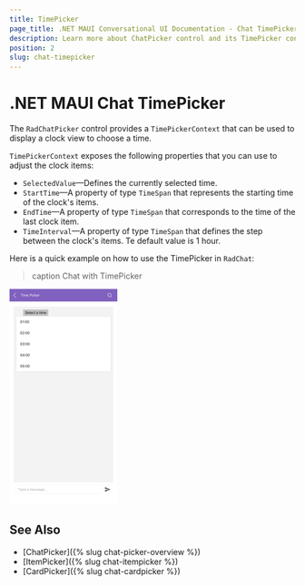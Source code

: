 ```yaml
---
title: TimePicker
page_title: .NET MAUI Conversational UI Documentation - Chat TimePicker
description: Learn more about ChatPicker control and its TimePicker context
position: 2
slug: chat-timepicker
---
```


# .NET MAUI Chat TimePicker 

The `RadChatPicker` control provides a `TimePickerContext` that can be used to display a clock view to choose a time.

`TimePickerContext` exposes the following properties that you can use to adjust the clock items:

* `SelectedValue`&mdash;Defines the currently selected time.
* `StartTime`&mdash;A property of type `TimeSpan` that represents the starting time of the clock's items.
* `EndTime`&mdash;A property of type `TimeSpan` that corresponds to the time of the last clock item.
* `TimeInterval`&mdash;A property of type `TimeSpan` that defines the step between the clock's items. Te default value is 1 hour.

Here is a quick example on how to use the TimePicker in `RadChat`:

<snippet id='chat-chatpicker-timepicker' />
	
>caption Chat with TimePicker

![.NET MAUI Chat Message](images/chat-time-picker.png)

## See Also

- [ChatPicker]({% slug chat-picker-overview %})
- [ItemPicker]({% slug chat-itempicker %})
- [CardPicker]({% slug chat-cardpicker %})
